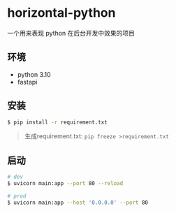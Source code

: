 # horizontal-python

一个用来表现 python 在后台开发中效果的项目

## 环境

- python 3.10
- fastapi

## 安装

```bash
$ pip install -r requirement.txt
```
> 生成requirement.txt: `pip freeze >requirement.txt`

## 启动

```bash
# dev
$ uvicorn main:app --port 80 --reload

# prod
$ uvicorn main:app --host '0.0.0.0' --port 80
```
